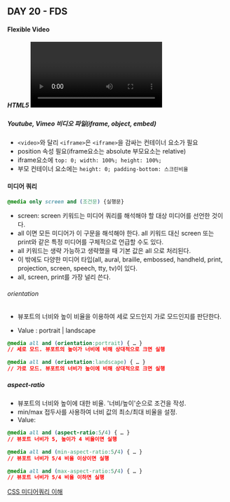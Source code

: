 ## DAY 20 - FDS

#### Flexible Video  

##### HTML5 <video>
##### Youtube, Vimeo 비디오 파일(iframe, object, embed)  
* `<video>`와 달리 `<iframe>`은 `<iframe>`을 감싸는 컨테이너 요소가 필요
* position 속성 필요(iframe요소는 absolute 부모요소는 relative)
* iframe요소에 `top: 0; width: 100%; height: 100%;`
* 부모 컨테이너 요소에는 `height: 0; padding-bottom: 스크린비율`


#### 미디어 쿼리

```css
@media only screen and (조건문) {실행문}
```

* screen: screen 키워드는 미디어 쿼리를 해석해야 할 대상 미디어를 선언한 것이다. 
* all 이면 모든 미디어가 이 구문을 해석해야 한다. all 키워드 대신 screen 또는 print와 같은 특정 미디어를 구체적으로 언급할 수도 있다. 
* all 키워드는 생략 가능하고 생략했을 때 기본 값은 all 으로 처리된다. 
* 이 밖에도 다양한 미디어 타입(all, aural, braille, embossed, handheld, print, projection, screen, speech, tty, tv)이 있다. 
* all, screen, print를 가장 널리 쓴다.


###### orientation

* 뷰포트의 너비와 높이 비율을 이용하여 세로 모드인지 가로 모드인지를 판단한다.

* Value : portrait | landscape

```css
@media all and (orientation:portrait) { … } 
// 세로 모드. 뷰포트의 높이가 너비에 비해 상대적으로 크면 실행

@media all and (orientation:landscape) { … } 
// 가로 모드. 뷰포트의 너비가 높이에 비해 상대적으로 크면 실행
```

##### aspect-ratio  

* 뷰포트의 너비와 높이에 대한 비율. '너비/높이'순으로 조건을 작성.
* min/max 접두사를 사용하여 너비 값의 최소/최대 비율을 설정.
* Value: <ratio>

```css
@media all and (aspect-ratio:5/4) { … } 
// 뷰포트 너비가 5, 높이가 4 비율이면 실행

@media all and (min-aspect-ratio:5/4) { … } 
// 뷰포트 너비가 5/4 비율 이상이면 실행

@media all and (max-aspect-ratio:5/4) { … } 
// 뷰포트 너비가 5/4 비율 이하면 실행
```

[CSS 미디어쿼리 이해](http://naradesign.net/wp/2012/05/30/1823/)